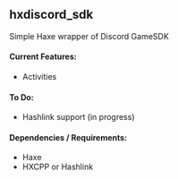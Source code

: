 ## hxdiscord_sdk

Simple Haxe wrapper of Discord GameSDK

#### Current Features:
- Activities

#### To Do:
- Hashlink support (in progress)

#### Dependencies / Requirements:
- Haxe
- HXCPP or Hashlink